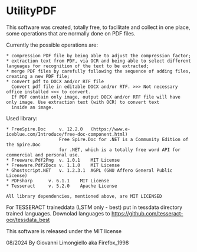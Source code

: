 # UtilityPDF
This software was created, totally free, to facilitate and collect in one place, some operations that are normally done on PDF files.

Currently the possible operations are:

	* compression PDF file by being able to adjust the compression factor;
	* extraction text from PDF, via OCR and being able to select different languages for recognition of the text to be extracted;
	* merge PDF files by carefully following the sequence of adding files, creating a new PDF file;
	* convert pdf to DOCX and/or RTF file
	  Convert pdf file in editable DOCX and/or RTF. >>> Not necessary office installed <<< to convert.
	  If PDF contain only image, output DOCX and/or RTF file will have only image. Use extraction text (with OCR) to convert text
	  inside an image.


Used library:

	* FreeSpire.Doc		v. 12.2.0	(https://www.e-iceblue.com/Introduce/free-doc-component.html)
						Free Spire.Doc for .NET is a Community Edition of the Spire.Doc
						for .NET, which is a totally free word API for commercial and personal use.
	* Freeware.Pdf2Png	v. 1.0.1 	MIT License
	* Freeware.Pdf2Docx	v. 1.1.0 	MIT License
	* Ghostscript.NET	v. 1.2.3.1	AGPL (GNU Affero General Public License)
	* PDFsharp		v. 6.1.1	MIT License	
	* Tesseract		v. 5.2.0 	Apache License
	
	All library dependencies, mentioned above, are MIT LICENSED

 
For TESSERACT traineddata (LSTM	only - best) put in tessdata directory trained languages.
Downolad languages to https://github.com/tesseract-ocr/tessdata_best
	
This software is released under the MIT license

08/2024
By Giovanni Limongiello aka Firefox_1998 

